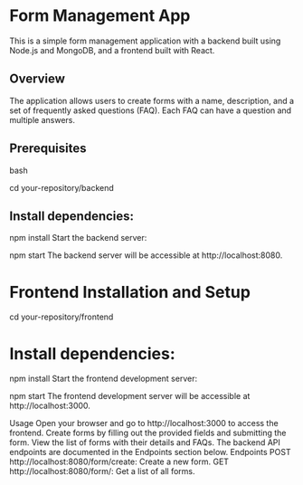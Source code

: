 # Form Management App

This is a simple form management application with a backend built using Node.js and MongoDB, and a frontend built with React.

## Overview

The application allows users to create forms with a name, description, and a set of frequently asked questions (FAQ). Each FAQ can have a question and multiple answers.

## Prerequisites


bash

cd your-repository/backend
 ## Install dependencies:


npm install
Start the backend server:


npm start
The backend server will be accessible at http://localhost:8080.

 # Frontend Installation and Setup



cd your-repository/frontend
# Install dependencies:


npm install
Start the frontend development server:


npm start
The frontend development server will be accessible at http://localhost:3000.

Usage
Open your browser and go to http://localhost:3000 to access the frontend.
Create forms by filling out the provided fields and submitting the form.
View the list of forms with their details and FAQs.
The backend API endpoints are documented in the Endpoints section below.
Endpoints
POST http://localhost:8080/form/create: Create a new form.
GET http://localhost:8080/form/: Get a list of all forms.

